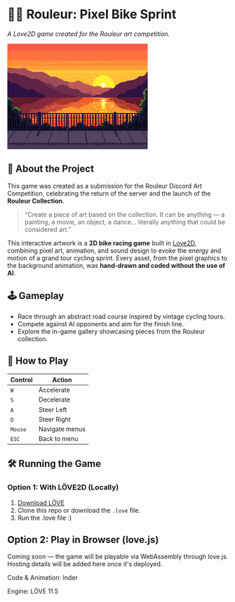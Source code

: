 # 🚴‍♂️ Rouleur: Pixel Bike Sprint  
*A Love2D game created for the Rouleur art competition.*

![screenshot](assets/sprites/frame.png)

## 🎨 About the Project

This game was created as a submission for the Rouleur Discord Art Competition, celebrating the return of the server and the launch of the **Rouleur Collection**.

> “Create a piece of art based on the collection. It can be anything — a painting, a movie, an object, a dance… literally anything that could be considered art.”

This interactive artwork is a **2D bike racing game** built in [Love2D](https://love2d.org/), combining pixel art, animation, and sound design to evoke the energy and motion of a grand tour cycling sprint. Every asset, from the pixel graphics to the background animation, was **hand-drawn and coded without the use of AI**.

## 🕹️ Gameplay

- Race through an abstract road course inspired by vintage cycling tours.
- Compete against AI opponents and aim for the finish line.
- Explore the in-game gallery showcasing pieces from the Rouleur collection.

## 🏁 How to Play

| Control | Action        |
|---------|----------------|
| `W`     | Accelerate     |
| `S`     | Decelerate     |
| `A`     | Steer Left     |
| `D`     | Steer Right    |
| `Mouse` | Navigate menus |
| `ESC`   | Back to menu   |

## 🛠️ Running the Game

### Option 1: With LÖVE2D (Locally)

1. [Download LÖVE](https://love2d.org/)
2. Clone this repo or download the `.love` file.
3. Run the .love file :) 

## Option 2: Play in Browser (love.js)

Coming soon — the game will be playable via WebAssembly through love.js. Hosting details will be added here once it's deployed.


Code & Animation: Inder

Engine: LÖVE 11.5

